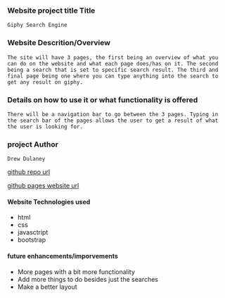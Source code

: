 ### Website project title Title 
    Giphy Search Engine
### Website Descrition/Overview   
    The site will have 3 pages, the first being an overview of what you can do on the website and what each page does/has on it. The second being a search that is set to specific search result. The third and final page being one where you can type anything into the search to get any result on giphy.
### Details on how to use it or what functionality is offered
    There will be a navigation bar to go between the 3 pages. Typing in the search bar of the pages allows the user to get a result of what the user is looking for.
### project Author
    Drew Dulaney
[github repo url](https://github.com/titansfandrew/GiphySearchEngine)

[github pages website url](https://titansfandrew.github.io/GiphySearchEngine/)

#### Website Technologies used
- html
- css
- javasctript
- bootstrap

#### future enhancements/imporvements 
- More pages with a bit more functionality
- Add more things to do besides just the searches
- Make a better layout

